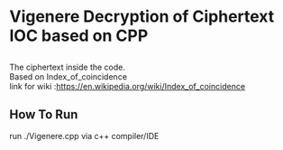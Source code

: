 # Vigenere Decryption of Ciphertext IOC based on CPP
##
The ciphertext inside the code. <br>
Based on Index_of_coincidence <br>
link for wiki :<a>https://en.wikipedia.org/wiki/Index_of_coincidence</a>
## How To Run
run ./Vigenere.cpp via c++ compiler/IDE <br>
